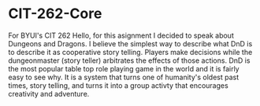 # CIT-262-Core
For BYUI's CIT 262 
Hello, for this asignment I decided to speak about Dungeons and Dragons. I believe the simplest way to describe what DnD is to describe it as cooperative story telling. Players make decisions while the dungeonmaster (story teller) arbitrates the effects of those actions. DnD is the most popular table top role playing game in the world and it is fairly easy to see why. It is a system that turns one of humanity's oldest past times, story telling, and turns it into a group activty that encourages creativity and adventure. 